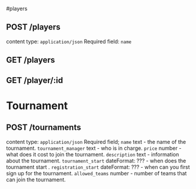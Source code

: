 #players

## POST /players
content type: `application/json`
Required field: `name`


## GET /players


## GET /player/:id


# Tournament


## POST /tournaments
content type: `application/json`
Required field;
`name` text - the name of the tournament.
`tournament_manager` text - who is in charge.
`price` number - what does it cost to join the tournament.
`description` text - information about the tournament.
`tournament_start` dateFormat: ??? - when does the tournament start .
`registration_start` dateFormat: ??? - when can you first sign up for the tournament.
`allowed_teams` number - number of teams that can join the tournament.
